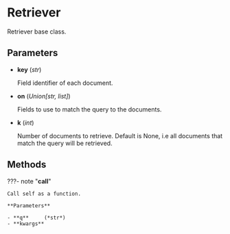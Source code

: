 # Retriever

Retriever base class.



## Parameters

- **key** (*str*)

    Field identifier of each document.

- **on** (*Union[str, list]*)

    Fields to use to match the query to the documents.

- **k** (*int*)

    Number of documents to retrieve. Default is None, i.e all documents that match the query will be retrieved.




## Methods

???- note "__call__"

    Call self as a function.

    **Parameters**

    - **q**     (*str*)    
    - **kwargs**    
    
